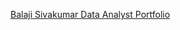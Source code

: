 [Balaji Sivakumar Data Analyst Portfolio](https://github.com/Bala171/Balaji-Sivakumar-Portfolio.github.io/blob/main/Balaji%20Sivakumar%20Resume.pdf)
